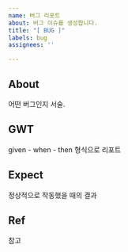 ```yaml
---
name: 버그 리포트
about: 버그 이슈를 생성합니다.
title: "[ BUG ]"
labels: bug
assignees: ''

---
```


## About
어떤 버그인지 서술.

## GWT
given - when - then 형식으로 리포트

## Expect
정상적으로 작동했을 때의 결과

## Ref
참고
